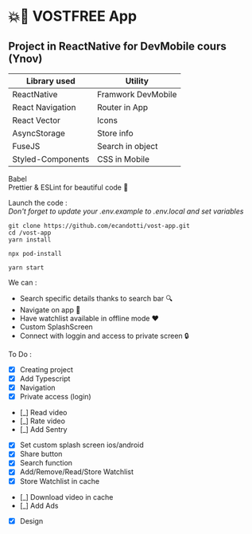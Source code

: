 # 💥📱 VOSTFREE App

## Project in ReactNative for DevMobile cours (Ynov)

| Library used      | Utility            |
| ----------------- | ------------------ |
| ReactNative       | Framwork DevMobile |
| React Navigation  | Router in App      |
| React Vector      | Icons              |
| AsyncStorage      | Store info         |
| FuseJS            | Search in object   |
| Styled-Components | CSS in Mobile      |

Babel  
Prettier & ESLint for beautiful code 🥰

Launch the code :  
_Don't forget to update your .env.example to .env.local and set variables_

```
git clone https://github.com/ecandotti/vost-app.git
cd /vost-app
yarn install

npx pod-install

yarn start
```

We can :

-   Search specific details thanks to search bar 🔍
-   Navigate on app 🚗
-   Have watchlist available in offline mode ♥️
-   Custom SplashScreen
-   Connect with loggin and access to private screen 🔒

To Do :

-   [x] Creating project
-   [x] Add Typescript
-   [x] Navigation
-   [x] Private access (login)
-   [_] Read video
-   [_] Rate video
-   [_] Add Sentry
-   [x] Set custom splash screen ios/android
-   [x] Share button
-   [x] Search function
-   [x] Add/Remove/Read/Store Watchlist
-   [x] Store Watchlist in cache
-   [_] Download video in cache
-   [_] Add Ads
-   [x] Design
